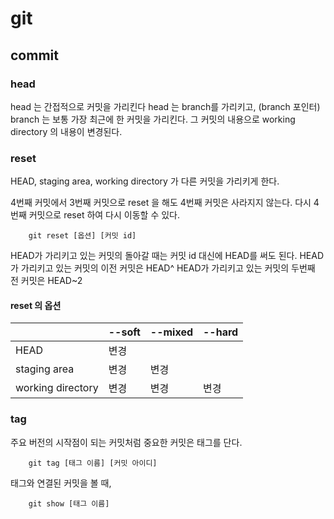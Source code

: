 # git

## commit

### head
head 는 간접적으로 커밋을 가리킨다
head 는 branch를 가리키고, (branch 포인터) 
branch 는 보통 가장 최근에 한 커밋을 가리킨다.
그 커밋의 내용으로 working directory 의 내용이 변경된다.

### reset
HEAD, staging area, working directory 가 다른 커밋을 가리키게 한다.

4번째 커밋에서 3번째 커밋으로 reset 을 해도 4번째 커밋은 사라지지 않는다. 다시 4번째 커밋으로 reset 하여 다시 이동할 수 있다.

```
    git reset [옵션] [커밋 id]
```

HEAD가 가리키고 있는 커밋의 돌아갈 때는 커밋 id 대신에 HEAD를 써도 된다.
HEAD가 가리키고 있는 커밋의 이전 커밋은 HEAD^
HEAD가 가리키고 있는 커밋의 두번째 전 커밋은 HEAD~2

#### reset 의 옵션
|                   | --soft | --mixed | --hard |
|-------------------|--------|---------|--------|
| HEAD              | 변경 |     |     |
| staging area      | 변경 | 변경 |     |
| working directory | 변경 | 변경 | 변경 |



### tag
주요 버전의 시작점이 되는 커밋처럼 중요한 커밋은 태그를 단다. 

```
    git tag [태그 이름] [커밋 아이디]
```

태그와 연결된 커밋을 볼 때,
```
    git show [태그 이름]
```
